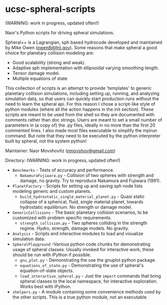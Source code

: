 ucsc-spheral-scripts
======================
(WARNING: work in progress, updated often!)

Naor's Python scripts for driving spheral simulations.  

Spheral++ is a Lagrangian, sph based hydrocode developed and maintained by Mike Owen (owen8@llnl.gov). Some reasons that make spheral a good choice for planetary collision modeling are:  
  * Good scalability (strong and weak).  
  * Adaptive sph implementation with ellipsoidal varying smoothing length.  
  * Tensor damage model.
  * Multiple equations of state

This collection of scripts is an attempt to provide 'templates' to generic planetary collision simulations, including setting up, running, and analyzing simulation data, so that users can quickly start production runs without the need to learn the spheral api. For this reason I chose a script-like style of python modules (where all the action happens in the init section). These scripts are meant to be used from the shell so they are documented with comments rather than doc strings. Users are meant to set a small number of parameters in (a copy of) the .py files, ideally in no more than the first 20 commented lines. I also made most files executable to simplify the mpirun command. But note that they need to be executed by the python interpreter built by spheral, not the system python!

Maintainer: Naor Movshovitz (nmovshov@gmail.com)

Directory: (WARNING: work in progress, updated often!)  
  * `Benchmarks` - Tests of accuracy and performance.  
    * `NakamuraFujiwara.py` - Collision of two spheres with strength and damage, no gravity. Try to reproduce Nakamura and Fujiwara (1991).  
  * `PlanetFactory` - Scripts for setting up and saving sph node lists modeling generic and custom planets.
    * `build_hydrostatic_single_material_planet.py` - Quasi static collapse of a spherical, fluid, single material planet, towards hydrostatic equilibrium. No strength or damage model.  
  * `GenericCollisions` - The basic planetary collision scenarios, to be customized with problem specific requirements.  
    * `strength_collision.py` - Two spheres colliding in the strength regime. Hydro, strength, damage models. No gravity.  
  * `Analysis` -  Scripts and interactive modules to load and visualize simulation data.  
  * `SpheralPlayground` -Various python code chunks for demonstrating usage of spheral classes. Usually invoked for interactive work, these should be run with iPython if possible.   
    * `gnu_plot.py` - Demonstrating the use the gnuplot python package.  
    * `equations_of_state.py` - Demonstrating the use of spheral's equation-of-state objects.  
    * `load_interactive_spheral.py` - Just the `import` commands that bring spheral classes to the local namespace, for interactive exploration. Works best with iPython. 
  * `shelpers.py` - A module containing some convenience methods used by the other scripts. This is a true python module, not an executable.  
